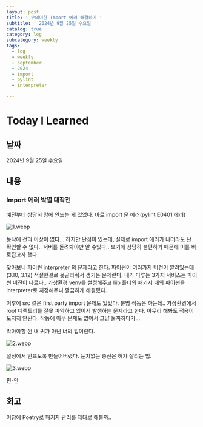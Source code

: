 ```yaml
---
layout: post
title: ' 무의미한 Import 에러 해결하기 '
subtitle: ' 2024년 9월 25일 수요일 '
catalog: true
category: log
subcategory: weekly
tags:
  - log
  - weekly
  - september
  - 2024
  - import
  - pylint
  - interpreter

---
```



# Today I Learned

## 날짜

2024년 9월 25일 수요일

## 내용

### Import 에러 박멸 대작전

예전부터 상당히 맘에 안드는 게 있었다. 바로 import 문 에러(pylint E0401 에러)

![1.webp](https://cdn.jsdelivr.net/gh/junsoopooh/junsoopooh.github.io/img/log/log240925/1.webp)

 동작에 전혀 이상이 없다… 하지만 단점이 있는데, 실제로 import 에러가 나더라도 난 확인할 수 없다.. 서버를 돌려봐야만 알 수있다.. 보기에 상당히 불편하기 때문에 이를 바로잡고자 했다. 

 찾아보니 파이썬 interpreter 의 문제라고 한다. 파이썬이 여러가지 버전이 깔려있는데 (3.10, 3.12) 적절한걸로 못골라줘서 생기는 문제란다. 내가 다루는 3가지 서비스는 파이썬 버전이 다르다.. 가상환경 venv를 설정해주고 liib 폴더의 패키지 내의 파이썬을 interpreter로 지정해주니 깔끔하게 해결됐다.

 이후에 src 같은 first party import 문제도 있었다. 분명 작동은 하는데.. 가상환경에서 root 디렉토리를 잘못 파악하고 있어서 발생하는 문제라고 한다. 아무리 해봐도 적용이 도저히 안된다. 작동에 아무 문제도 없어서 그냥 둘까하다가… 

막아야할 껀 내 귀가 아닌 너의 입이란다.

![2.webp](https://cdn.jsdelivr.net/gh/junsoopooh/junsoopooh.github.io/img/log/log240925/2.webp)

설정에서 안뜨도록 만들어버렸다. 눈치없는 충신은 혀가 잘리는 법.

![3.webp](https://cdn.jsdelivr.net/gh/junsoopooh/junsoopooh.github.io/img/log/log240925/3.webp)

 편-안

## 회고

이참에 Poetry로 패키지 관리를 제대로 해볼까..